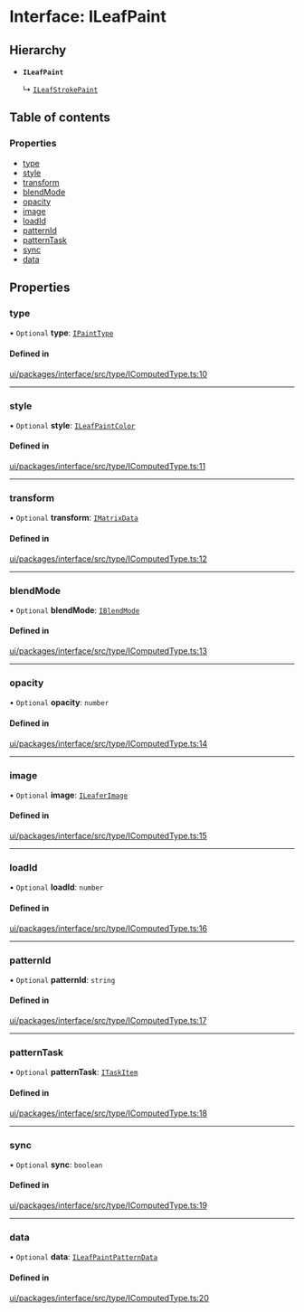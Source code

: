 # Interface: ILeafPaint

## Hierarchy

- **`ILeafPaint`**

  ↳ [`ILeafStrokePaint`](ILeafStrokePaint.md)

## Table of contents

### Properties

- [type](ILeafPaint.md#type)
- [style](ILeafPaint.md#style)
- [transform](ILeafPaint.md#transform)
- [blendMode](ILeafPaint.md#blendmode)
- [opacity](ILeafPaint.md#opacity)
- [image](ILeafPaint.md#image)
- [loadId](ILeafPaint.md#loadid)
- [patternId](ILeafPaint.md#patternid)
- [patternTask](ILeafPaint.md#patterntask)
- [sync](ILeafPaint.md#sync)
- [data](ILeafPaint.md#data)

## Properties

### type

• `Optional` **type**: [`IPaintType`](../modules.md#ipainttype)

#### Defined in

[ui/packages/interface/src/type/IComputedType.ts:10](https://github.com/leaferjs/leafer-ui/blob/d1253e2/packages/interface/src/type/IComputedType.ts#L10)

___

### style

• `Optional` **style**: [`ILeafPaintColor`](../modules.md#ileafpaintcolor)

#### Defined in

[ui/packages/interface/src/type/IComputedType.ts:11](https://github.com/leaferjs/leafer-ui/blob/d1253e2/packages/interface/src/type/IComputedType.ts#L11)

___

### transform

• `Optional` **transform**: [`IMatrixData`](IMatrixData.md)

#### Defined in

[ui/packages/interface/src/type/IComputedType.ts:12](https://github.com/leaferjs/leafer-ui/blob/d1253e2/packages/interface/src/type/IComputedType.ts#L12)

___

### blendMode

• `Optional` **blendMode**: [`IBlendMode`](../modules.md#iblendmode)

#### Defined in

[ui/packages/interface/src/type/IComputedType.ts:13](https://github.com/leaferjs/leafer-ui/blob/d1253e2/packages/interface/src/type/IComputedType.ts#L13)

___

### opacity

• `Optional` **opacity**: `number`

#### Defined in

[ui/packages/interface/src/type/IComputedType.ts:14](https://github.com/leaferjs/leafer-ui/blob/d1253e2/packages/interface/src/type/IComputedType.ts#L14)

___

### image

• `Optional` **image**: [`ILeaferImage`](ILeaferImage.md)

#### Defined in

[ui/packages/interface/src/type/IComputedType.ts:15](https://github.com/leaferjs/leafer-ui/blob/d1253e2/packages/interface/src/type/IComputedType.ts#L15)

___

### loadId

• `Optional` **loadId**: `number`

#### Defined in

[ui/packages/interface/src/type/IComputedType.ts:16](https://github.com/leaferjs/leafer-ui/blob/d1253e2/packages/interface/src/type/IComputedType.ts#L16)

___

### patternId

• `Optional` **patternId**: `string`

#### Defined in

[ui/packages/interface/src/type/IComputedType.ts:17](https://github.com/leaferjs/leafer-ui/blob/d1253e2/packages/interface/src/type/IComputedType.ts#L17)

___

### patternTask

• `Optional` **patternTask**: [`ITaskItem`](ITaskItem.md)

#### Defined in

[ui/packages/interface/src/type/IComputedType.ts:18](https://github.com/leaferjs/leafer-ui/blob/d1253e2/packages/interface/src/type/IComputedType.ts#L18)

___

### sync

• `Optional` **sync**: `boolean`

#### Defined in

[ui/packages/interface/src/type/IComputedType.ts:19](https://github.com/leaferjs/leafer-ui/blob/d1253e2/packages/interface/src/type/IComputedType.ts#L19)

___

### data

• `Optional` **data**: [`ILeafPaintPatternData`](ILeafPaintPatternData.md)

#### Defined in

[ui/packages/interface/src/type/IComputedType.ts:20](https://github.com/leaferjs/leafer-ui/blob/d1253e2/packages/interface/src/type/IComputedType.ts#L20)
